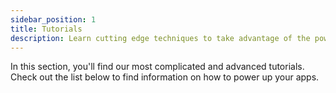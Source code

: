 ```yaml
---
sidebar_position: 1
title: Tutorials
description: Learn cutting edge techniques to take advantage of the power of Flow with EVM and Cadence.
---
```


In this section, you'll find our most complicated and advanced tutorials. Check out the list below to find information on how to power up your apps.
